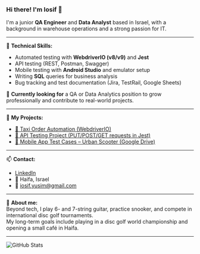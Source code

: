 ### Hi there! I'm Iosif 👋

I'm a junior **QA Engineer** and **Data Analyst** based in Israel, with a background in warehouse operations and a strong passion for IT.

---

🔧 **Technical Skills:**
- Automated testing with **WebdriverIO (v8/v9)** and **Jest**
- API testing (REST, Postman, Swagger)
- Mobile testing with **Android Studio** and emulator setup
- Writing **SQL** queries for business analysis
- Bug tracking and test documentation (Jira, TestRail, Google Sheets)

🎯 **Currently looking for** a QA or Data Analytics position to grow professionally and contribute to real-world projects.

---

📌 **My Projects:**
- [🚕 Taxi Order Automation (WebdriverIO)](https://github.com/Joseff4/hm08-qa-us)
- [🔧 API Testing Project (PUT/POST/GET requests in Jest)](https://github.com/Joseff4/hm07-qa-us)
- [📱 Mobile App Test Cases – Urban Scooter (Google Drive)](https://drive.google.com/drive/folders/13aX47njIpDbPd5afaAZG6t9Ok-TJ_HZE?usp=drive_link)

---

📫 **Contact:**
- [LinkedIn](https://linkedin.com/in/iosif-yusim-a4531b2a0)  
- 📍 Haifa, Israel  
- 📧 iosif.yusim@gmail.com

---

🎸 **About me:**  
Beyond tech, I play 6- and 7-string guitar, practice snooker, and compete in international disc golf tournaments.  
My long-term goals include playing in a disc golf world championship and opening a small café in Haifa.

---

![GitHub Stats](https://github-readme-stats.vercel.app/api?username=Joseff4&show_icons=true&theme=default)
